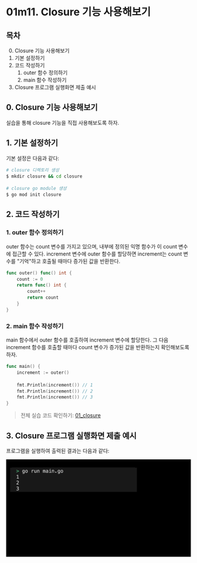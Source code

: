 # 01m11. Closure 기능 사용해보기

## 목차
0. Closure 기능 사용해보기
1. 기본 설정하기
2. 코드 작성하기
   1. outer 함수 정의하기
   2. main 함수 작성하기
3. Closure 프로그램 실행화면 제출 예시

## 0. Closure 기능 사용해보기
실습을 통해 closure 기능을 직접 사용해보도록 하자. 

## 1. 기본 설정하기
기본 설정은 다음과 같다:
```sh
# closure 디렉토리 생성
$ mkdir closure && cd closure

# closure go module 생성 
$ go mod init closure
```

## 2. 코드 작성하기
### 1. outer 함수 정의하기
outer 함수는 count 변수를 가지고 있으며, 내부에 정의된 익명 함수가 이 count 변수에 접근할 수 있다. increment 변수에 outer 함수를 할당하면 increment는 count 변수를 "기억"하고 호출될 때마다 증가된 값을 반환한다.
```go
func outer() func() int {
    count := 0
    return func() int {
        count++
        return count
    }
}
```

### 2. main 함수 작성하기
main 함수에서 outer 함수를 호출하여 increment 변수에 할당한다. 그 다음 increment 함수를 호출할 때마다 count 변수가 증가된 값을 반환하는지 확인해보도록 하자. 
```go
func main() {
    increment := outer()

    fmt.Println(increment()) // 1
    fmt.Println(increment()) // 2
    fmt.Println(increment()) // 3
}
```
> 전체 실습 코드 확인하기: [01_closure](../code/01_closure/)

## 3. Closure 프로그램 실행화면 제출 예시
프로그램을 실행하여 출력된 결과는 다음과 같다:
<div style="text-align: center;">
   <img src="../assets/01_basic_closure_result_example.png" alt="01_basic_closure_result_example" width="600"/>
</div>
